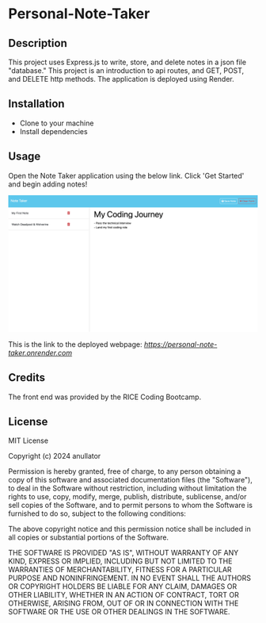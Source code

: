 # Personal-Note-Taker

## Description

This project uses Express.js to write, store, and delete notes in a json file "database." This project is an introduction to api routes, and GET, POST, and DELETE http methods. The application is deployed using Render.

## Installation

- Clone to your machine
- Install dependencies

## Usage

Open the Note Taker application using the below link. Click 'Get Started' and begin adding notes!

![Screenshot of note taking application](./assets/note-taking-screenshot.png)

This is the link to the deployed webpage: _https://personal-note-taker.onrender.com_

## Credits

The front end was provided by the RICE Coding Bootcamp.

## License

MIT License

Copyright (c) 2024 anullator

Permission is hereby granted, free of charge, to any person obtaining a copy of this software and associated documentation files (the "Software"), to deal in the Software without restriction, including without limitation the rights to use, copy, modify, merge, publish, distribute, sublicense, and/or sell copies of the Software, and to permit persons to whom the Software is furnished to do so, subject to the following conditions:

The above copyright notice and this permission notice shall be included in all copies or substantial portions of the Software.

THE SOFTWARE IS PROVIDED "AS IS", WITHOUT WARRANTY OF ANY KIND, EXPRESS OR IMPLIED, INCLUDING BUT NOT LIMITED TO THE WARRANTIES OF MERCHANTABILITY, FITNESS FOR A PARTICULAR PURPOSE AND NONINFRINGEMENT. IN NO EVENT SHALL THE AUTHORS OR COPYRIGHT HOLDERS BE LIABLE FOR ANY CLAIM, DAMAGES OR OTHER LIABILITY, WHETHER IN AN ACTION OF CONTRACT, TORT OR OTHERWISE, ARISING FROM, OUT OF OR IN CONNECTION WITH THE SOFTWARE OR THE USE OR OTHER DEALINGS IN THE SOFTWARE.
